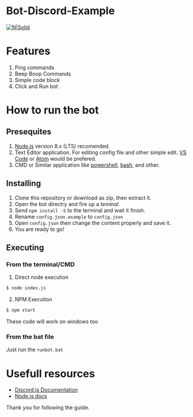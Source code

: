 # Bot-Discord-Example

[![N|Solid](https://nodei.co/npm/discord.js.png?downloads=true&stars=true)](https://www.npmjs.org/package/discord.js)

# Features

1. Ping commands
2. Beep Boop Commands
3. Simple code block
4. Click and Run bot


# How to run the bot

## Presequites

1. [Node.js](https://nodejs.org/) version 8.x (LTS) recomended.
2. Text Editor application. For editing config file and other simple edit. [VS Code](https://code.visualstudio.com/) or [Atom](https://atom.io) would be prefered.
3. CMD or Similar application like [powershell](https://docs.microsoft.com/en-us/powershell/), [bash](https://www.gnu.org/software/bash), and other.

## Installing

1. Clone this repository or download as zip, then extract it.
2. Open the bot directry and fire up a *teminal*.
3. Send `npm install -S` to the terminal and wait it finish.
4. Rename `config.json.example` to `config.json`
5. Open `config.json` then change the content properly and save it.
6. You are ready to go!

## Executing

### From the terminal/CMD

1. Direct node execution
```sh
$ node index.js
```

2. NPM Execution
```sh
$ npm start
```

These code will work on windows too

### From the bat file

Just run the `runbot.bat`

# Usefull resources
- [Discord.js Documentation](https://discord.js.org/#/docs)
- [Node.js docs](https://nodejs.org/en/docs/)

Thank you for following the guide.
